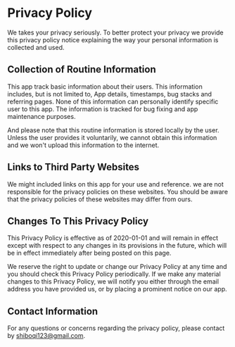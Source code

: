 # Privacy Policy

We takes your privacy seriously. To better protect your privacy we provide this privacy policy notice explaining the way your personal information is collected and used.


## Collection of Routine Information

This app track basic information about their users. This information includes, but is not limited to, App details, timestamps, bug stacks and referring pages. None of this information can personally identify specific user to this app. The information is tracked for bug fixing and app maintenance purposes.

And please note that this routine information is stored locally by the user. Unless the user provides it voluntarily, we cannot obtain this information and we won't upload this information to the internet.


## Links to Third Party Websites

We might included links on this app for your use and reference. we are not responsible for the privacy policies on these websites. You should be aware that the privacy policies of these websites may differ from ours.


## Changes To This Privacy Policy

This Privacy Policy is effective as of 2020-01-01 and will remain in effect except with respect to any changes in its provisions in the future, which will be in effect immediately after being posted on this page.

We reserve the right to update or change our Privacy Policy at any time and you should check this Privacy Policy periodically. If we make any material changes to this Privacy Policy, we will notify you either through the email address you have provided us, or by placing a prominent notice on our app.


## Contact Information

For any questions or concerns regarding the privacy policy, please contact by shiboqi123@gmail.com.
